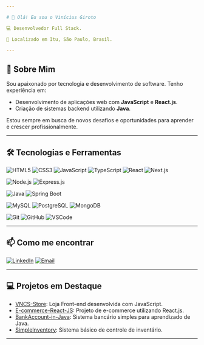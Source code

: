 ```yaml
---

# 👋 Olá! Eu sou o Vinícius Giroto

💻 Desenvolvedor Full Stack.

📍 Localizado em Itu, São Paulo, Brasil.

---
```


## 🚀 Sobre Mim

Sou apaixonado por tecnologia e desenvolvimento de software. Tenho experiência em:

* Desenvolvimento de aplicações web com **JavaScript** e **React.js**.
* Criação de sistemas backend utilizando **Java**.

Estou sempre em busca de novos desafios e oportunidades para aprender e crescer profissionalmente.

---

## 🛠️ Tecnologias e Ferramentas

![HTML5](https://img.shields.io/badge/HTML5-E34F26?style=for-the-badge&logo=html5&logoColor=white)
![CSS3](https://img.shields.io/badge/CSS3-1572B6?style=for-the-badge&logo=css3&logoColor=white)
![JavaScript](https://img.shields.io/badge/JavaScript-F7DF1E?style=for-the-badge&logo=javascript&logoColor=black)
![TypeScript](https://img.shields.io/badge/TypeScript-007ACC?style=for-the-badge&logo=typescript&logoColor=white)
![React](https://img.shields.io/badge/React-20232A?style=for-the-badge&logo=react&logoColor=61DAFB)
![Next.js](https://img.shields.io/badge/Next.js-000000?style=for-the-badge&logo=nextdotjs&logoColor=white)

![Node.js](https://img.shields.io/badge/Node.js-339933?style=for-the-badge&logo=nodedotjs&logoColor=white)
![Express.js](https://img.shields.io/badge/Express.js-000000?style=for-the-badge&logo=express&logoColor=white)

![Java](https://img.shields.io/badge/Java-ED8B00?style=for-the-badge&logo=java&logoColor=white)
![Spring Boot](https://img.shields.io/badge/Spring_Boot-6DB33F?style=for-the-badge&logo=spring-boot&logoColor=white)

![MySQL](https://img.shields.io/badge/MySQL-4479A1?style=for-the-badge&logo=mysql&logoColor=white)
![PostgreSQL](https://img.shields.io/badge/PostgreSQL-336791?style=for-the-badge&logo=postgresql&logoColor=white)
![MongoDB](https://img.shields.io/badge/MongoDB-47A248?style=for-the-badge&logo=mongodb&logoColor=white)

![Git](https://img.shields.io/badge/Git-F05032?style=for-the-badge&logo=git&logoColor=white)
![GitHub](https://img.shields.io/badge/GitHub-181717?style=for-the-badge&logo=github&logoColor=white)
![VSCode](https://img.shields.io/badge/VS_Code-007ACC?style=for-the-badge&logo=visual-studio-code&logoColor=white)

---

## 📫 Como me encontrar

[![LinkedIn](https://img.shields.io/badge/LinkedIn-0077B5?style=for-the-badge\&logo=linkedin\&logoColor=white)](https://www.linkedin.com/in/viniciusgiroto/)
[![Email](https://img.shields.io/badge/Email-D14836?style=for-the-badge\&logo=gmail\&logoColor=white)](mailto:vncsgiroto@gmail.com)

---

## 💻 Projetos em Destaque

* [VNCS-Store](https://vncsgiroto.github.io/VNCS-Store/): Loja Front-end desenvolvida com JavaScript.
* [E-commerce-React-JS](https://github.com/VncsGiroto/E-commerce-React-JS): Projeto de e-commerce utilizando React.js.
* [BankAccount-in-Java](https://github.com/VncsGiroto/BankAccount-in-Java): Sistema bancário simples para aprendizado de Java.
* [SimpleInventory](https://github.com/VncsGiroto/SimpleInventory): Sistema básico de controle de inventário.

---
